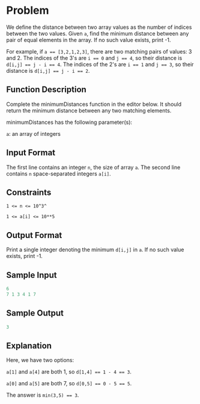 # Problem

We define the distance between two array values as the number of indices between the two values. Given `a`, find the minimum distance between any pair of equal elements in the array. If no such value exists, print -1.

For example, if `a == [3,2,1,2,3]`, there are two matching pairs of values: 3 and 2. The indices of the 3's are `i == 0` and `j == 4`, so their distance is `d[i,j] == j - i == 4`. The indices of the 2's are `i == 1` and `j == 3`, so their distance is `d[i,j] == j - i == 2`.

## Function Description

Complete the minimumDistances function in the editor below. It should return the minimum distance between any two matching elements.

minimumDistances has the following parameter(s):

`a`: an array of integers

## Input Format

The first line contains an integer `n`, the size of array `a`.
The second line contains `n` space-separated integers `a[i]`.

## Constraints
`1 <= n <= 10^3^`

`1 <= a[i] <= 10**5`

## Output Format

Print a single integer denoting the minimum `d[i,j]` in `a`. If no such value exists, print -1.

## Sample Input

```javascript
6
7 1 3 4 1 7
```

## Sample Output

```javascript
3
```

## Explanation

Here, we have two options:

`a[1]` and `a[4]` are both 1, so `d[1,4] == 1 - 4 == 3`.

`a[0]` and `a[5]` are both 7, so `d[0,5] == 0 - 5 == 5`.

The answer is `min(3,5) == 3`.